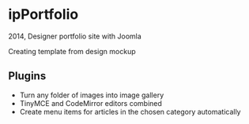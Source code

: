 # ipPortfolio
2014, Designer portfolio site with Joomla

Creating template from design mockup
## Plugins
- Turn any folder of images into image gallery
- TinyMCE and CodeMirror editors combined
- Create menu items for articles in the chosen category automatically
